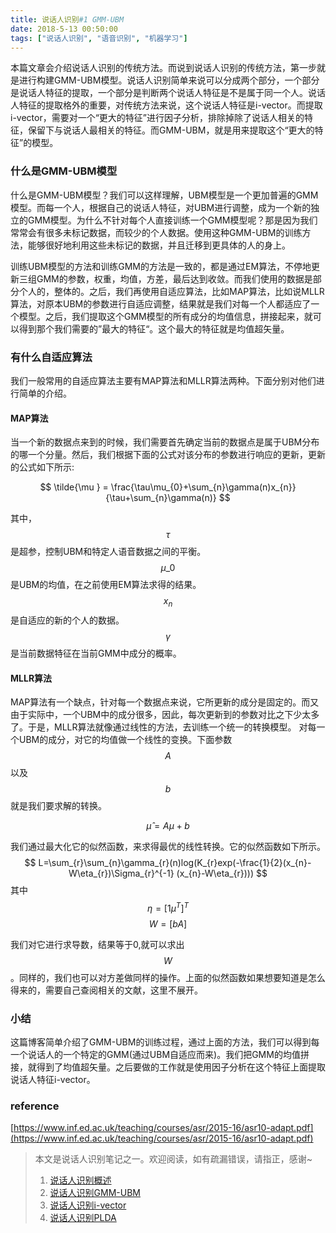 ```yaml
---
title: 说话人识别#1 GMM-UBM
date: 2018-5-13 00:50:00
tags: ["说话人识别", "语音识别", "机器学习"]
---
```


本篇文章会介绍说话人识别的传统方法。而说到说话人识别的传统方法，第一步就是进行构建GMM-UBM模型。说话人识别简单来说可以分成两个部分，一个部分是说话人特征的提取，一个部分是判断两个说话人特征是不是属于同一个人。说话人特征的提取格外的重要，对传统方法来说，这个说话人特征是i-vector。而提取i-vector，需要对一个“更大的特征”进行因子分析，排除掉除了说话人相关的特征，保留下与说话人最相关的特征。而GMM-UBM，就是用来提取这个“更大的特征”的模型。

### 什么是GMM-UBM模型

什么是GMM-UBM模型？我们可以这样理解，UBM模型是一个更加普遍的GMM模型。而每一个人，根据自己的说话人特征，对UBM进行调整，成为一个新的独立的GMM模型。为什么不针对每个人直接训练一个GMM模型呢？那是因为我们常常会有很多未标记数据，而较少的个人数据。使用这种GMM-UBM的训练方法，能够很好地利用这些未标记的数据，并且迁移到更具体的人的身上。

训练UBM模型的方法和训练GMM的方法是一致的，都是通过EM算法，不停地更新三组GMM的参数，权重，均值，方差，最后达到收敛。而我们使用的数据是部分个人的，整体的。之后，我们再使用自适应算法，比如MAP算法，比如说MLLR算法，对原本UBM的参数进行自适应调整，结果就是我们对每一个人都适应了一个模型。之后，我们提取这个GMM模型的所有成分的均值信息，拼接起来，就可以得到那个我们需要的”最大的特征“。这个最大的特征就是均值超矢量。


### 有什么自适应算法

我们一般常用的自适应算法主要有MAP算法和MLLR算法两种。下面分别对他们进行简单的介绍。

#### MAP算法

当一个新的数据点来到的时候，我们需要首先确定当前的数据点是属于UBM分布的哪一个分量。然后，我们根据下面的公式对该分布的参数进行响应的更新，更新的公式如下所示:

$$ \tilde{\mu } = \frac{\tau\mu_{0}+\sum_{n}\gamma(n)x_{n}}{\tau+\sum_{n}\gamma(n)} $$

其中，$$\tau $$ 是超参，控制UBM和特定人语音数据之间的平衡。$$\mu \_{0} $$ 是UBM的均值，在之前使用EM算法求得的结果。$$x_{n} $$ 是自适应的新的个人的数据。$$\gamma $$是当前数据特征在当前GMM中成分的概率。

#### MLLR算法

MAP算法有一个缺点，针对每一个数据点来说，它所更新的成分是固定的。而又由于实际中，一个UBM中的成分很多，因此，每次更新到的参数对比之下少太多了。于是，MLLR算法就像通过线性的方法，去训练一个统一的转换模型。
对每一个UBM的成分，对它的均值做一个线性的变换。下面参数$$A$$以及$$b$$就是我们要求解的转换。

$$ \hat{\mu} = A\mu + b $$

我们通过最大化它的似然函数，来求得最优的线性转换。它的似然函数如下所示。
$$ L=\sum_{r}\sum_{n}\gamma_{r}(n)log(K_{r}exp(-\frac{1}{2}(x_{n}-W\eta_{r})\Sigma_{r}^{-1} (x_{n}-W\eta_{r}))) $$
其中
$$\eta = [1\mu^{T} ]^{T} $$
$$ W = [bA]$$

我们对它进行求导数，结果等于0,就可以求出$$W$$。同样的，我们也可以对方差做同样的操作。上面的似然函数如果想要知道是怎么得来的，需要自己查阅相关的文献，这里不展开。

### 小结
这篇博客简单介绍了GMM-UBM的训练过程，通过上面的方法，我们可以得到每一个说话人的一个特定的GMM(通过UBM自适应而来)。我们把GMM的均值拼接，就得到了均值超矢量。之后要做的工作就是使用因子分析在这个特征上面提取说话人特征i-vector。

### reference
[https://www.inf.ed.ac.uk/teaching/courses/asr/2015-16/asr10-adapt.pdf](https://www.inf.ed.ac.uk/teaching/courses/asr/2015-16/asr10-adapt.pdf)

> 本文是说话人识别笔记之一。欢迎阅读，如有疏漏错误，请指正，感谢~
> 1. [说话人识别概述](http://pages.harryfyodor.xyz/2018/05/10/speaker_recognition/)
> 2. [说话人识别GMM-UBM](http://pages.harryfyodor.xyz/2018/05/13/speaker_recognition_gmmubm/)
> 3. [说话人识别i-vector](http://pages.harryfyodor.xyz/2018/05/15/speaker_recognition_ivector/)
> 4. [说话人识别PLDA](http://pages.harryfyodor.xyz/2018/05/15/speaker_recognition_plda/)
